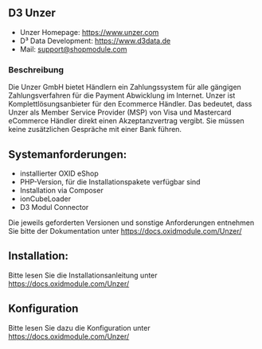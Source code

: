 ## D3 Unzer
- Unzer Homepage: https://www.unzer.com
- D³ Data Development: https://www.d3data.de
- Mail: support@shopmodule.com

### Beschreibung
Die Unzer GmbH bietet Händlern ein Zahlungssystem für alle gängigen
Zahlungsverfahren für die Payment Abwicklung im Internet. Unzer ist
Komplettlösungsanbieter für den Ecommerce Händler. Das bedeutet, dass Unzer
als Member Service Provider (MSP) von Visa und Mastercard eCommerce Händler
direkt einen Akzeptanzvertrag vergibt. Sie müssen keine zusätzlichen Gespräche mit einer
Bank führen.

## Systemanforderungen:
- installierter OXID eShop
- PHP-Version, für die Installationspakete verfügbar sind
- Installation via Composer
- ionCubeLoader
- D3 Modul Connector

Die jeweils geforderten Versionen und sonstige Anforderungen entnehmen Sie bitte der Dokumentation unter https://docs.oxidmodule.com/Unzer/

## Installation:
Bitte lesen Sie die Installationsanleitung unter https://docs.oxidmodule.com/Unzer/

## Konfiguration
Bitte lesen Sie dazu die Konfiguration unter https://docs.oxidmodule.com/Unzer/
